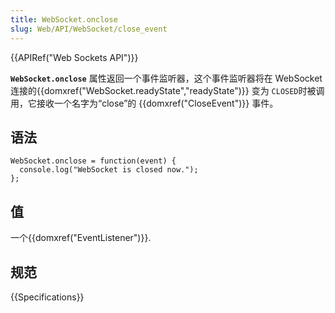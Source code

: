 ```yaml
---
title: WebSocket.onclose
slug: Web/API/WebSocket/close_event
---
```

{{APIRef("Web Sockets API")}}

**`WebSocket.onclose`** 属性返回一个事件监听器，这个事件监听器将在 WebSocket 连接的{{domxref("WebSocket.readyState","readyState")}} 变为 `CLOSED`时被调用，它接收一个名字为“close”的 {{domxref("CloseEvent")}} 事件。

## 语法

```plain
WebSocket.onclose = function(event) {
  console.log("WebSocket is closed now.");
};
```

## 值

一个{{domxref("EventListener")}}.

## 规范

{{Specifications}}
